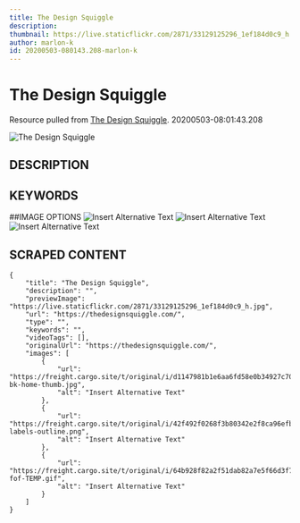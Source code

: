 ```yaml
---
title: The Design Squiggle
description: 
thumbnail: https://live.staticflickr.com/2871/33129125296_1ef184d0c9_h.jpg
author: marlon-k
id: 20200503-080143.208-marlon-k
---
```

# The Design Squiggle
Resource pulled from [The Design Squiggle](https://thedesignsquiggle.com/).
20200503-08:01:43.208

![The Design Squiggle](https://live.staticflickr.com/2871/33129125296_1ef184d0c9_h.jpg)

## DESCRIPTION


## KEYWORDS




##IMAGE OPTIONS
![Insert Alternative Text](https://freight.cargo.site/t/original/i/d1147981b1e6aa6fd58e0b34927c70f3a1d33c2c282acd339f5c10aa1d35a8f0/ds-bk-home-thumb.jpg)
![Insert Alternative Text](https://freight.cargo.site/t/original/i/42f492f0268f3b80342e2f8ca96efbc74de1cdcaba6ce707c83121b5afe74405/squiggle-labels-outline.png)
![Insert Alternative Text](https://freight.cargo.site/t/original/i/64b928f82a2f51dab82a7e5f66d3f74473e34630079f0c468cf2eaa3bfc4150d/squiggle-fof-TEMP.gif)

## SCRAPED CONTENT
```
{
    "title": "The Design Squiggle",
    "description": "",
    "previewImage": "https://live.staticflickr.com/2871/33129125296_1ef184d0c9_h.jpg",
    "url": "https://thedesignsquiggle.com/",
    "type": "",
    "keywords": "",
    "videoTags": [],
    "originalUrl": "https://thedesignsquiggle.com/",
    "images": [
        {
            "url": "https://freight.cargo.site/t/original/i/d1147981b1e6aa6fd58e0b34927c70f3a1d33c2c282acd339f5c10aa1d35a8f0/ds-bk-home-thumb.jpg",
            "alt": "Insert Alternative Text"
        },
        {
            "url": "https://freight.cargo.site/t/original/i/42f492f0268f3b80342e2f8ca96efbc74de1cdcaba6ce707c83121b5afe74405/squiggle-labels-outline.png",
            "alt": "Insert Alternative Text"
        },
        {
            "url": "https://freight.cargo.site/t/original/i/64b928f82a2f51dab82a7e5f66d3f74473e34630079f0c468cf2eaa3bfc4150d/squiggle-fof-TEMP.gif",
            "alt": "Insert Alternative Text"
        }
    ]
}
```
